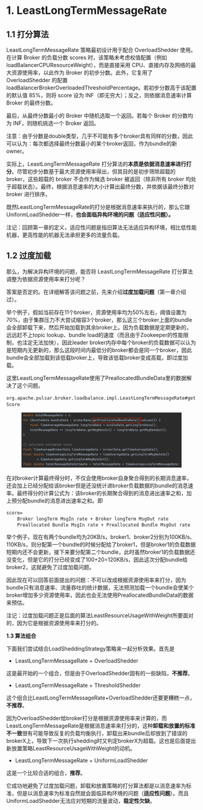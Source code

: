 # 1. LeastLongTermMessageRate



## **1.1 打分算法**

LeastLongTermMessageRate 策略最初设计用于配合 OverloadShedder 使用。在计算 Broker 的负载分数 scores 时，该策略未考虑权值配置（例如 loadBalancerCPUResourceWeight），而是直接采用 CPU、直接内存及网络的最大资源使用率，以此作为 Broker 的初步分数。此外，它复用了 OverloadShedder 的配置 loadBalancerBrokerOverloadedThresholdPercentage。若初步分数高于该配置的默认值 85%，则将 score 设为 INF（即无穷大）；反之，则依据消息速率计算 Broker 的最终分数。

最后，从最终分数最小的 Broker 中随机选取一个返回。若每个 Broker 的分数均为 INF，则随机挑选一个 Broker 返回。

注意：由于分数是double类型，几乎不可能有多个broker具有同样的分数，因此可以认为：每次都选择最终分数最小的某个broker返回，作为bundle的新owner。

&#x20;

实际上，LeastLongTermMessageRate 打分算法的**本质是依据消息速率进行打分**。尽管初步分数基于最大资源使用率得出，但其目的是初步筛除超载的 broker，这些超载的 broker 不会作为候选 broker 被返回（除非所有 broker 均处于超载状态）。最终，根据消息速率的大小计算出最终分数，并依据该最终分数对 broker 进行排序。

既然LeastLongTermMessageRate的打分是根据消息速率来执行的，那么它跟UniformLoadShedder一样，**也会面临异构环境的问题（适应性问题）。**

注记：回顾第一章的定义，适应性问题是指旧算法无法适应异构环境，相比低性能机器，更高性能的机器无法承担更多的流量负载。



## **1.2 过度加载**

那么，为解决异构环境的问题，能否将 LeastLongTermMessageRate 打分算法调整为依据资源使用率来打分呢？

答案是否定的。在详细解答该问题之前，先来介绍**过度加载问题**（第一章介绍过）。

举个例子，假如当前存在11个broker，资源使用率均为50%左右，阈值设置为70%，由于集群压力不大尝试缩容3个broker，那么这三个broker上面的bundle会全部卸载下来，然后开始加载到其余broker上。因为负载数据是定期更新的，远远赶不上topic lookup、bundle load的速度（而且由于Zookeeper的性能限制，也注定无法加快），因此leader broker内存中每个broker的负载数据可以认为是短期内无更新的，那么这段时间内最低分的broker都会是同一个broker，因此bundle会全部加载到该低载broker上，导致该低载broker变成高载，即过度加载。

&#x20;

&#x20;

这里LeastLongTermMessageRate使用了PreallocatedBundleData里的数据解决了这个问题。

`org.apache.pulsar.broker.loadbalance.impl.LeastLongTermMessageRate#getScore`

<figure><img src="../.gitbook/assets/image (46).png" alt=""><figcaption></figcaption></figure>

在对broker计算最终得分时，不仅会使用broker自身聚合得到的长期消息速率，还会加上已经分配给该broker但是还没统计进broker负载数据的bundle的消息速率。最终得分的计算公式为：该broker的长期聚合得到的消息进出速率之和，加上预分配bundle的消息进出速率之和。即

```
score=
    Broker longTerm MsgIn rate + Broker longTerm MsgOut rate
    Preallocated Bundle MsgIn rate + Preallocated Bundle MsgOut rate
```

举个例子，现在有两个bundle均为20KB/s，broker1、broker2分别为100KB/s、110KB/s，则分配第一个bundle的时候分配给了broker1，但是broker1的负载数据短期内还不会更新，接下来要分配第二个bundle，此时虽然broker1的负载数据还没变化，但是它的打分已经变成了100+20=120KB/s，因此这次分配bundle给broker2，这就避免了过度加载问题。

&#x20;

因此现在可以回答前面提出的问题：不可以改成根据资源使用率来打分，因为bundle只有消息速率、流量吞吐的统计数据，无法预测加载一个bundle会使某个broker增加多少资源使用率，因此也会无法使用PreallocatedBundleData的数据来预估。

注记：过度加载问题正是后面的算法LeastResourceUsageWithWeight所要面对的，因为它是根据资源使用率来打分的。





**1.3 算法组合**

下面我们尝试结合LoadSheddingStrategy策略来一起分析效果。首先是

* LeastLongTermMessageRate + OverloadShedder

这是最开始的一个组合，但是由于OverloadShedder固有的一些缺陷，**不推荐**。

&#x20;

* LeastLongTermMessageRate + ThresholdShedder

这个组合比LeastLongTermMessageRate+OverloadShedder还要更糟糕一点，**不推荐**。

因为OverloadShedder给broker打分是根据资源使用率来计算的，而LeastLongTermMessageRate是根据消息速率来打分的，这种**卸载和放置的标准不一致**很有可能导致反复的负载均衡执行，卸载出来bundle后却放到了错误的brokerX上，导致下一次执行shedding时又判定brokerX为超载。这也是后面提出新放置策略LeastResourceUsageWithWeight的动机。





* LeastLongTermMessageRate + UniformLoadShedder

这是一个比较合适的组合，**推荐**。

它成功地避免了过度加载问题，卸载和放置策略的打分算法都是以消息速率为标准，但是以消息速率为标准自然就会面临异构环境的问题（**适应性问题**）。而且UniformLoadShedder无法应对短期的流量波动，**稳定性欠缺**。



















&#x20;
